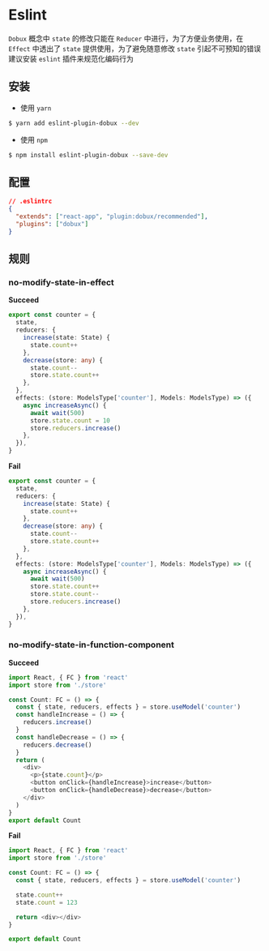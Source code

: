 # Eslint

`Dobux` 概念中 `state` 的修改只能在 `Reducer` 中进行，为了方便业务使用，在 `Effect` 中透出了 `state` 提供使用，为了避免随意修改 `state` 引起不可预知的错误建议安装 `eslint` 插件来规范化编码行为

## 安装

- 使用 `yarn`

```bash
$ yarn add eslint-plugin-dobux --dev
```

- 使用 `npm`

```bash
$ npm install eslint-plugin-dobux --save-dev
```

## 配置

```json
// .eslintrc
{
  "extends": ["react-app", "plugin:dobux/recommended"],
  "plugins": ["dobux"]
}
```

## 规则

### no-modify-state-in-effect

**Succeed**

```ts
export const counter = {
  state,
  reducers: {
    increase(state: State) {
      state.count++
    },
    decrease(store: any) {
      state.count--
      store.state.count++
    },
  },
  effects: (store: ModelsType['counter'], Models: ModelsType) => ({
    async increaseAsync() {
      await wait(500)
      store.state.count = 10
      store.reducers.increase()
    },
  }),
}
```

**Fail**

```ts
export const counter = {
  state,
  reducers: {
    increase(state: State) {
      state.count++
    },
    decrease(store: any) {
      state.count--
      store.state.count++
    },
  },
  effects: (store: ModelsType['counter'], Models: ModelsType) => ({
    async increaseAsync() {
      await wait(500)
      store.state.count++
      store.state.count--
      store.reducers.increase()
    },
  }),
}
```

### no-modify-state-in-function-component

**Succeed**

```ts
import React, { FC } from 'react'
import store from './store'

const Count: FC = () => {
  const { state, reducers, effects } = store.useModel('counter')
  const handleIncrease = () => {
    reducers.increase()
  }
  const handleDecrease = () => {
    reducers.decrease()
  }
  return (
    <div>
      <p>{state.count}</p>
      <button onClick={handleIncrease}>increase</button>
      <button onClick={handleDecrease}>decrease</button>
    </div>
  )
}
export default Count
```

**Fail**

```ts
import React, { FC } from 'react'
import store from './store'

const Count: FC = () => {
  const { state, reducers, effects } = store.useModel('counter')

  state.count++
  state.count = 123

  return <div></div>
}

export default Count
```
